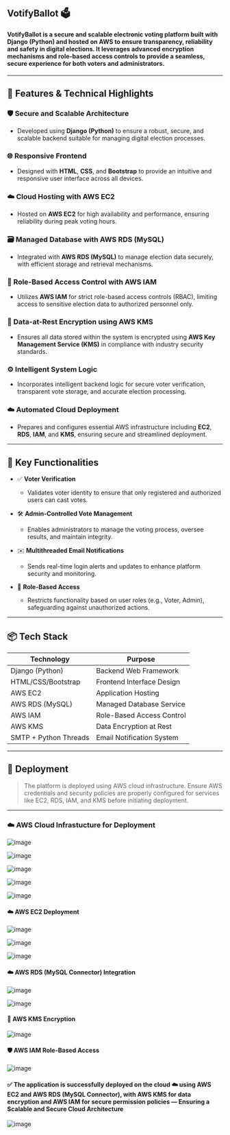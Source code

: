 ## VotifyBallot 🗳️

#### **VotifyBallot** is a secure and scalable electronic voting platform built with **Django (Python)** and hosted on **AWS** to ensure transparency, reliability and safety in digital elections. It leverages advanced encryption mechanisms and role-based access controls to provide a seamless, secure experience for both voters and administrators.

---

## 🔧 Features & Technical Highlights

### 🛡️ Secure and Scalable Architecture
- Developed using **Django (Python)** to ensure a robust, secure, and scalable backend suitable for managing digital election processes.

### 🌐 Responsive Frontend
- Designed with **HTML**, **CSS**, and **Bootstrap** to provide an intuitive and responsive user interface across all devices.

### ☁️ Cloud Hosting with AWS EC2
- Hosted on **AWS EC2** for high availability and performance, ensuring reliability during peak voting hours.

### 🗃️ Managed Database with AWS RDS (MySQL)
- Integrated with **AWS RDS (MySQL)** to manage election data securely, with efficient storage and retrieval mechanisms.

### 🔐 Role-Based Access Control with AWS IAM
- Utilizes **AWS IAM** for strict role-based access controls (RBAC), limiting access to sensitive election data to authorized personnel only.

### 🧷 Data-at-Rest Encryption using AWS KMS
- Ensures all data stored within the system is encrypted using **AWS Key Management Service (KMS)** in compliance with industry security standards.

### ⚙️ Intelligent System Logic
- Incorporates intelligent backend logic for secure voter verification, transparent vote storage, and accurate election processing.

### ☁️ Automated Cloud Deployment
- Prepares and configures essential AWS infrastructure including **EC2**, **RDS**, **IAM**, and **KMS**, ensuring secure and streamlined deployment.

---

## 🌟 Key Functionalities

- ✅ **Voter Verification**
  - Validates voter identity to ensure that only registered and authorized users can cast votes.

- 🛠️ **Admin-Controlled Vote Management**
  - Enables administrators to manage the voting process, oversee results, and maintain integrity.

- ✉️ **Multithreaded Email Notifications**
  - Sends real-time login alerts and updates to enhance platform security and monitoring.

- 🔐 **Role-Based Access**
  - Restricts functionality based on user roles (e.g., Voter, Admin), safeguarding against unauthorized actions.

---

## 📦 Tech Stack

| Technology      | Purpose                          |
|----------------|----------------------------------|
| Django (Python) | Backend Web Framework           |
| HTML/CSS/Bootstrap | Frontend Interface Design    |
| AWS EC2         | Application Hosting              |
| AWS RDS (MySQL) | Managed Database Service         |
| AWS IAM         | Role-Based Access Control        |
| AWS KMS         | Data Encryption at Rest          |
| SMTP + Python Threads | Email Notification System |

---

## 🚀 Deployment

> The platform is deployed using AWS cloud infrastructure. Ensure AWS credentials and security policies are properly configured for services like EC2, RDS, IAM, and KMS before initiating deployment.

---

### ☁️ AWS Cloud Infrastucture for Deployment

![image](https://user-images.githubusercontent.com/110025521/232314859-46b5cf40-7fdb-4db6-a0e9-27af16c6bbcd.png)

![image](https://user-images.githubusercontent.com/110025521/232314897-0336b0a8-b41c-4af4-8750-a4cc578ec95f.png)

![image](https://github.com/user-attachments/assets/b702b285-f9bd-488a-9c65-74b091366e65)

![image](https://github.com/user-attachments/assets/c96d0fe0-fdaa-4f48-b632-1d3c811d80e2)

![image](https://github.com/user-attachments/assets/02f437ff-5b32-410f-84ae-eb1b0a56fcd6)

#### ☁️ AWS EC2 Deployment

![image](https://github.com/user-attachments/assets/9a2e658c-d631-4f06-aeed-95a17b96280e)

![image](https://github.com/user-attachments/assets/f474a5d3-c2c8-4970-a6c8-1d013cd80dd6)

![image](https://github.com/user-attachments/assets/d308f2e7-1792-4dbb-b185-9672f40d6752)

#### ☁️ AWS RDS (MySQL Connector) Integration

![image](https://github.com/user-attachments/assets/0caf4275-71b7-441b-830d-b4ef329f87d5)

![image](https://github.com/user-attachments/assets/6ecf21f2-fbbc-4693-b6ba-8c8a2b98ff74)

#### 🔐 AWS KMS Encryption

![image](https://github.com/user-attachments/assets/ae9da104-37e9-4b58-93ce-5ad263d07a15)

#### 🛡️ AWS IAM Role-Based Access

![image](https://github.com/user-attachments/assets/bdf15e48-3679-4939-87ee-4577b79de36a)

#### ✅ The application is successfully deployed on the cloud ☁️ using AWS EC2 and AWS RDS (MySQL Connector), with AWS KMS for data encryption and AWS IAM for secure permission policies — Ensuring a Scalable and Secure Cloud Architecture

![image](https://github.com/user-attachments/assets/0aefb190-6361-4ae5-a0bd-fee2a8683a1a)
